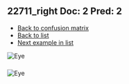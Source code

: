 ## 22711_right Doc: 2 Pred: 2
- [Back to confusion matrix](https://github.com/juliandewit/kaggle_retinopathy/blob/master/matrix.md)
- [Back to list](https://github.com/juliandewit/kaggle_retinopathy/blob/master/lists/22/list.md)
- [Next example in list](https://github.com/juliandewit/kaggle_retinopathy/blob/master/lists/22/22/22712_left.md)

![Eye](https://retinopaty.blob.core.windows.net/size1024/22711_right_2.jpeg)

### 

![Eye]()
